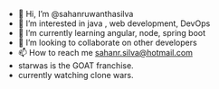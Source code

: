 - 👋 Hi, I’m @sahanruwanthasilva
- 👀 I’m interested in java , web development, DevOps
- 🌱 I’m currently learning angular, node, spring boot
- 💞️ I’m looking to collaborate on other developers
- 📫 How to reach me sahanr.silva@hotmail.com
- starwas is the GOAT franchise.
- currently watching clone wars.
